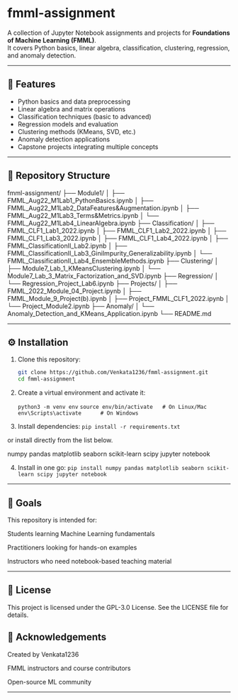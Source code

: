 # fmml-assignment

A collection of Jupyter Notebook assignments and projects for **Foundations of Machine Learning (FMML)**.  
It covers Python basics, linear algebra, classification, clustering, regression, and anomaly detection.

---

## 🚀 Features
- Python basics and data preprocessing  
- Linear algebra and matrix operations  
- Classification techniques (basic to advanced)  
- Regression models and evaluation  
- Clustering methods (KMeans, SVD, etc.)  
- Anomaly detection applications  
- Capstone projects integrating multiple concepts  

---

## 📂 Repository Structure
fmml-assignment/
├── Module1/
│ ├── FMML_Aug22_M1Lab1_PythonBasics.ipynb
│ ├── FMML_Aug22_M1Lab2_DataFeatures&Augmentation.ipynb
│ ├── FMML_Aug22_M1Lab3_Terms&Metrics.ipynb
│ └── FMML_Aug22_M1Lab4_LinearAlgebra.ipynb
├── Classification/
│ ├── FMML_CLF1_Lab1_2022.ipynb
│ ├── FMML_CLF1_Lab2_2022.ipynb
│ ├── FMML_CLF1_Lab3_2022.ipynb
│ ├── FMML_CLF1_Lab4_2022.ipynb
│ ├── FMML_ClassificationII_Lab2.ipynb
│ ├── FMML_ClassificationII_Lab3_GiniImpurity_Generalizability.ipynb
│ └── FMML_ClassificationII_Lab4_EnsembleMethods.ipynb
├── Clustering/
│ ├── Module7_Lab_1_KMeansClustering.ipynb
│ └── Module7_Lab_3_Matrix_Factorization_and_SVD.ipynb
├── Regression/
│ └── Regression_Project_Lab6.ipynb
├── Projects/
│ ├── FMML_2022_Module_04_Project.ipynb
│ ├── FMML_Module_9_Project(b).ipynb
│ ├── Project_FMML_CLF1_2022.ipynb
│ └── Project_Module2.ipynb
├── Anomaly/
│ └── Anomaly_Detection_and_KMeans_Application.ipynb
└── README.md


---

## ⚙️ Installation

1. Clone this repository:
   ```bash
   git clone https://github.com/Venkata1236/fmml-assignment.git
   cd fmml-assignment

2. Create a virtual environment and activate it:

    ```python3 -m venv env```
    ```source env/bin/activate   # On Linux/Mac```
    ```env\Scripts\activate      # On Windows```

3. Install dependencies:
    ```pip install -r requirements.txt```
   
or install directly from the list below.

numpy
pandas
matplotlib
seaborn
scikit-learn
scipy
jupyter
notebook

4. Install in one go:
 ```pip install numpy pandas matplotlib seaborn scikit-learn scipy jupyter notebook```

----

## 🎯 Goals

This repository is intended for:

Students learning Machine Learning fundamentals

Practitioners looking for hands-on examples

Instructors who need notebook-based teaching material

----

## 📜 License

This project is licensed under the GPL-3.0 License. See the LICENSE
 file for details.

## 🙌 Acknowledgements

Created by Venkata1236

FMML instructors and course contributors

Open-source ML community


---


